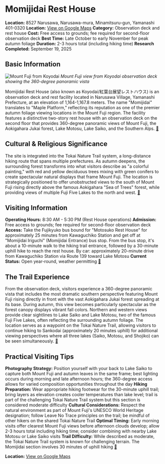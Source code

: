 # Momijidai Rest House

**Location:** 8527 Narusawa, Narusawa-mura, Minamitsuru-gun, Yamanashi 401-0320
**Location:** [View on Google Maps](https://maps.google.com/maps?q=35.480071,138.70133)
**Category:** Observation deck and rest house
**Cost:** Free access to grounds; fee required for second-floor observation deck
**Best Time:** Late October to early November for peak autumn foliage
**Duration:** 2-3 hours total (including hiking time)
**Research Completed:** September 19, 2025

## Basic Information

![Mount Fuji from Koyodai](https://upload.wikimedia.org/wikipedia/commons/thumb/7/7d/Ikeno-okuen_Roan_tearoom_02.jpg/800px-Ikeno-okuen_Roan_tearoom_02.jpg)
*Mount Fuji view from Koyodai observation deck showing the 360-degree panoramic vista*

Momijidai Rest House (also known as Koyodai/紅葉台展望レストハウス) is an observation deck and rest facility located in Narusawa Village, Yamanashi Prefecture, at an elevation of 1,164-1,167.8 meters. The name "Momijidai" translates to "Maple Platform," reflecting its reputation as one of the premier autumn foliage viewing locations in the Mount Fuji region. The facility features a distinctive two-story rest house with an observation deck on the second floor that provides 360-degree panoramic views of Mount Fuji, the Aokigahara Jukai forest, Lake Motosu, Lake Saiko, and the Southern Alps. [🔗](https://www.magical-trip.com/media/top-11-mt-fuji-autumn-foliage-spots-best-places-to-experience-fall-colors-in-2025/)

## Cultural & Religious Significance

The site is integrated into the Tokai Nature Trail system, a long-distance hiking route that spans multiple prefectures. As autumn deepens, the surrounding forest transforms into what visitors describe as "a colorful painting," with red and yellow deciduous trees mixing with green conifers to create spectacular natural displays that frame Mount Fuji. The location is strategically positioned to offer unobstructed views to the south of Mount Fuji rising directly above the famous Aokigahara "Sea of Trees" forest, while providing views of multiple Fuji Five Lakes to the north and west. [🔗](https://www.yamanashi-kankou.jp/english/explore-by-area/fujisan-fujigoko/koyo-dai-plateau.html)

## Visiting Information

**Operating Hours:** 8:30 AM - 5:30 PM (Rest House operations)
**Admission:** Free access to grounds; fee required for second-floor observation deck
**Access:** Take the Fujikyuko bus bound for "Motosuko Rest House" for approximately 25 minutes from Kawaguchiko Station and get off at "Momijidai Iriguchi" (Momijidai Entrance) bus stop. From the bus stop, it's about a 10-minute walk to the hiking trail entrance, followed by a 30-minute uphill hike to reach the rest house. By car: approximately 20-minute drive from Kawaguchiko Station via Route 139 toward Lake Motosu
**Current Status:** Open year-round, weather permitting
[🔗](https://en.kawaguchiko.net/mt-fuji-view-en/koyodai/)

## The Trail Experience

From the observation deck, visitors experience a 360-degree panoramic vista that includes the most dramatic southern perspective featuring Mount Fuji rising directly in front with the vast Aokigahara Jukai forest spreading at its base. During autumn, this view becomes particularly spectacular as the forest canopy displays vibrant fall colors. Northern and western views provide clear sightlines to Lake Saiko and Lake Motosu, two of the famous Fuji Five Lakes, often reflecting the surrounding autumn foliage. The location serves as a waypoint on the Tokai Nature Trail, allowing visitors to continue hiking to Sankodai (approximately 20 minutes uphill) for additional viewing perspectives where all three lakes (Saiko, Motosu, and Shojiko) can be seen simultaneously. [🔗](https://www.tripadvisor.com/Attraction_Review-g1165980-d1425545-Reviews-Koyodai_Tenbo_Resthouse-Narusawa_mura_Minamitsuru_gun_Yamanashi_Prefecture_Koshi.html)

## Practical Visiting Tips

**Photography Strategy:** Position yourself with your back to Lake Saiko to capture both Mount Fuji and autumn leaves in the same frame; best lighting occurs during morning and late afternoon hours; the 360-degree access allows for varied composition opportunities throughout the day
**Hiking Preparation:** Wear appropriate hiking footwear for the 30-minute uphill trail; bring layers as elevation creates cooler temperatures than lake level; trail is part of the challenging Tokai Nature Trail system but this section is considered moderate difficulty
**Cultural Considerations:** Respect the natural environment as part of Mount Fuji's UNESCO World Heritage designation; follow Leave No Trace principles on the trail; be mindful of other hikers on the shared Tokai Nature Trail
**Optimal Timing:** Early morning visits offer clearest Mount Fuji views before afternoon clouds develop; allow 2-3 hours total including hiking time; consider combining with nearby Lake Motosu or Lake Saiko visits
**Trail Difficulty:** While described as moderate, the Tokai Nature Trail system is known for challenging terrain. The Momijidai section involves 30 minutes of uphill hiking
[🔗](https://fujisan.ne.jp/en/pages/314/)

**Location:** [View on Google Maps](https://maps.google.com/maps?q=8527+Narusawa,+Narusawa-mura,+Minamitsuru-gun,+Yamanashi+401-0320)
